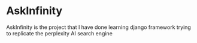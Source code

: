 # AskInfinity
AskInfinity is the project that I have done learning django framework trying to replicate the perplexity AI search engine
